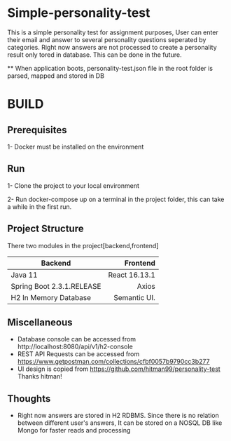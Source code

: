 # Simple-personality-test
This is a simple personality test for assignment purposes, User can enter their email and answer to several personality questions seperated by categories.
Right now  answers are not processed to create a personality result only tored in database. This can be done in the future.

** When application boots, personality-test.json file in the root folder is parsed, mapped and stored in DB

# BUILD

Prerequisites
----------------
1- Docker must be installed on the environment

Run
--------
1- Clone the project to your local environment

2- Run docker-compose up on a terminal in the project folder, this can take a while in the first run.

Project Structure
-----------------

There two modules in the project[backend,frontend]
  
| Backend                   | Frontend      |      
|---------------------------|--------------:|
| Java 11                   | React 16.13.1 |
| Spring Boot 2.3.1.RELEASE | Axios         |
| H2 In Memory Database     | Semantic UI.  |  
  
Miscellaneous
-------------

- Database console can be accessed from http://localhost:8080/api/v1/h2-console
- REST API Requests can be accessed from https://www.getpostman.com/collections/cfbf0057b9790cc3b277
- UI design is copied from https://github.com/hitman99/personality-test Thanks hitman!

Thoughts
-----------
- Right now answers are stored in H2 RDBMS. Since there is no relation between different user's answers, It can be stored on a NOSQL DB like Mongo for faster reads and processing
